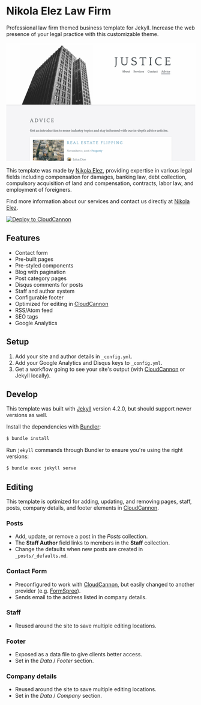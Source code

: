 # Nikola Elez Law Firm

Professional law firm themed business template for Jekyll. Increase the web presence of your legal practice with this customizable theme.

![Nikola Elez Law Firm template screenshot](images/_screenshot.png)

This template was made by [Nikola Elez](https://elez.legal), providing expertise in various legal fields including compensation for damages, banking law, debt collection, compulsory acquisition of land and compensation, contracts, labor law, and employment of foreigners.

Find more information about our services and contact us directly at [Nikola Elez](https://elez.legal).

[![Deploy to CloudCannon](https://buttons.cloudcannon.com/deploy.svg)](https://app.cloudcannon.com/register#sites/connect/github/cryptonikki/cryptonikki.github.io)

## Features

* Contact form
* Pre-built pages
* Pre-styled components
* Blog with pagination
* Post category pages
* Disqus comments for posts
* Staff and author system
* Configurable footer
* Optimized for editing in [CloudCannon](https://cloudcannon.com/)
* RSS/Atom feed
* SEO tags
* Google Analytics

## Setup

1. Add your site and author details in `_config.yml`.
2. Add your Google Analytics and Disqus keys to `_config.yml`.
3. Get a workflow going to see your site's output (with [CloudCannon](https://app.cloudcannon.com/) or Jekyll locally).

## Develop

This template was built with [Jekyll](https://jekyllrb.com/) version 4.2.0, but should support newer versions as well.

Install the dependencies with [Bundler](https://bundler.io/):

~~~bash
$ bundle install
~~~

Run `jekyll` commands through Bundler to ensure you're using the right versions:

~~~bash
$ bundle exec jekyll serve
~~~

## Editing

This template is optimized for adding, updating, and removing pages, staff, posts, company details, and footer elements in [CloudCannon](https://app.cloudcannon.com/).

### Posts

* Add, update, or remove a post in the *Posts* collection.
* The **Staff Author** field links to members in the **Staff** collection.
* Change the defaults when new posts are created in `_posts/_defaults.md`.

### Contact Form

* Preconfigured to work with [CloudCannon](https://app.cloudcannon.com/), but easily changed to another provider (e.g. [FormSpree](https://formspree.io/)).
* Sends email to the address listed in company details.

### Staff

* Reused around the site to save multiple editing locations.

### Footer

* Exposed as a data file to give clients better access.
* Set in the *Data* / *Footer* section.

### Company details

* Reused around the site to save multiple editing locations.
* Set in the *Data* / *Company* section.
